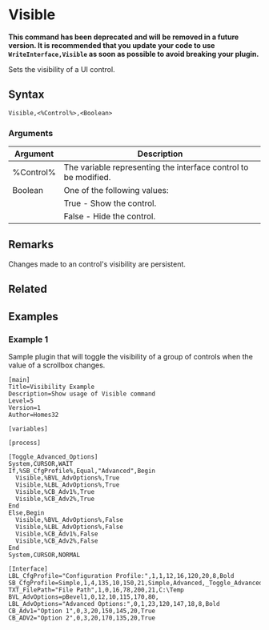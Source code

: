 # Visible

**This command has been deprecated and will be removed in a future version. It is recommended that you update your code to use `WriteInterface,Visible` as soon as possible to avoid breaking your plugin.**

Sets the visibility of a UI control.

## Syntax

```pebakery
Visible,<%Control%>,<Boolean>
```

### Arguments

| Argument | Description |
| --- | --- |
| %Control% | The variable representing the interface control to be modified. |
| Boolean | One of the following values: |
|| True - Show the control. |
|| False - Hide the control. |

## Remarks

Changes made to an control's visibility are persistent.

## Related

## Examples

### Example 1

Sample plugin that will toggle the visibility of a group of controls when the value of a scrollbox changes.

```pebakery
[main]
Title=Visibility Example
Description=Show usage of Visible command
Level=5
Version=1
Author=Homes32

[variables]

[process]

[Toggle_Advanced_Options]
System,CURSOR,WAIT
If,%SB_CfgProfile%,Equal,"Advanced",Begin
  Visible,%BVL_AdvOptions%,True
  Visible,%LBL_AdvOptions%,True
  Visible,%CB_Adv1%,True
  Visible,%CB_Adv2%,True
End
Else,Begin
  Visible,%BVL_AdvOptions%,False
  Visible,%LBL_AdvOptions%,False
  Visible,%CB_Adv1%,False
  Visible,%CB_Adv2%,False
End
System,CURSOR,NORMAL

[Interface]
LBL_CfgProfile="Configuration Profile:",1,1,12,16,120,20,8,Bold
SB_CfgProfile=Simple,1,4,135,10,150,21,Simple,Advanced,_Toggle_Advanced_Options_,True
TXT_FilePath="File Path",1,0,16,78,200,21,C:\Temp
BVL_AdvOptions=pBevel1,0,12,10,115,170,80,
LBL_AdvOptions="Advanced Options:",0,1,23,120,147,18,8,Bold
CB_Adv1="Option 1",0,3,20,150,145,20,True
CB_ADV2="Option 2",0,3,20,170,135,20,True
```
